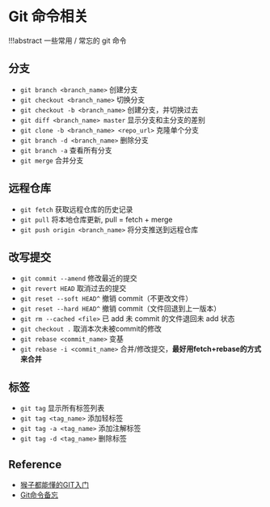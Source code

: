 # Git 命令相关

!!!abstract
    一些常用 / 常忘的 git 命令

## 分支

- `git branch <branch_name>` 创建分支
- `git checkout <branch_name>` 切换分支
- `git checkout -b <branch_name>` 创建分支，并切换过去
- `git diff <branch_name> master` 显示分支和主分支的差别
- `git clone -b <branch_name> <repo_url>` 克隆单个分支
- `git branch -d <branch_name>` 删除分支
- `git branch -a` 查看所有分支
- `git merge` 合并分支

## 远程仓库

- `git fetch` 获取远程仓库的历史记录
- `git pull` 将本地仓库更新, pull = fetch + merge
- `git push origin <branch_name>` 将分支推送到远程仓库


## 改写提交

- `git commit --amend` 修改最近的提交
- `git revert HEAD` 取消过去的提交
- `git reset --soft HEAD^` 撤销 commit（不更改文件）
- `git reset --hard HEAD^` 撤销 commit（文件回退到上一版本）
- `git rm --cached <file>` 已 add 未 commit 的文件退回未 add 状态
- `git checkout .` 取消本次未被commit的修改
- `git rebase <commit_name>` 变基
- `git rebase -i <commit_name>` 合并/修改提交，**最好用fetch+rebase的方式来合并**



## 标签

- `git tag` 显示所有标签列表
- `git tag <tag_name>` 添加轻标签
- `git tag -a <tag_name>` 添加注解标签
- `git tag -d <tag_name>` 删除标签

## Reference

- [猴子都能懂的GIT入门](https://backlog.com/git-tutorial/cn/intro/intro1_1.html)
- [Git命令备忘](https://note.tonycrane.cc/cs/tools/git/)